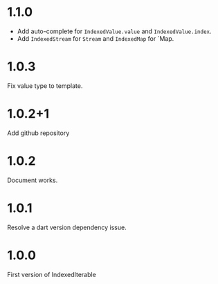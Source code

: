 # 1.1.0

- Add auto-complete for `IndexedValue.value` and `IndexedValue.index`.
- Add `IndexedStream` for `Stream` and `IndexedMap` for `Map.

# 1.0.3

Fix value type to template.

# 1.0.2+1

Add github repository

# 1.0.2

Document works.

# 1.0.1

Resolve a dart version dependency issue.

# 1.0.0

First version of IndexedIterable
